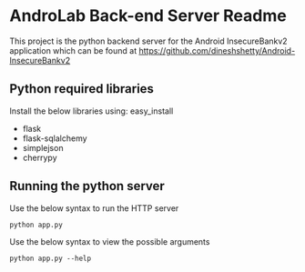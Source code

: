 AndroLab Back-end Server Readme
==========

This project is the python backend server for the Android InsecureBankv2 application which can be found at https://github.com/dineshshetty/Android-InsecureBankv2


Python required libraries
-----

Install the below libraries using: easy_install <libraryname>

* flask
* flask-sqlalchemy
* simplejson
* cherrypy


Running the python server
-----

Use the below syntax to run the HTTP server

	python app.py

Use the below syntax to view the possible arguments

	python app.py --help
